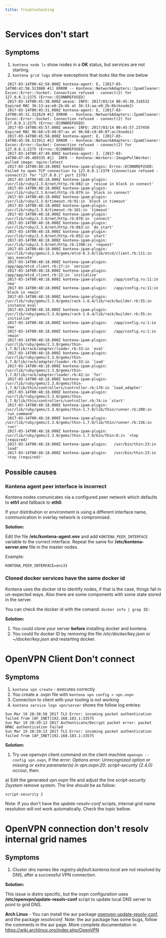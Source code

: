 ```yaml
---
title: Troubleshooting
---
```


# Services don't start

## Symptoms

1. `kontena node ls` show nodes in a __OK__ status, but services are not starting.
2. `kontena grid logs` show execeptions that looks like the one below


```
 2017-03-14T00:42:58.000Z kontena-agent: E, [2017-03-14T00:42:58.513088 #1] ERROR -- Kontena::NetworkAdapters::IpamCleaner: Excon::Error::Socket: Connection refused - connect(2) for 127.0.0.1:2275 (Errno::ECONNREFUSED)
 2017-03-14T00:45:30.000Z weave: INFO: 2017/03/14 00:45:30.316532 Expired MAC 36:13:aa:e0:2b:6b at 36:13:aa:e0:2b:6b(knode2)
 2017-03-14T00:45:31.000Z kontena-agent: E, [2017-03-14T00:45:31.312629 #1] ERROR -- Kontena::NetworkAdapters::IpamCleaner: Excon::Error::Socket: Connection refused - connect(2) for 127.0.0.1:2275 (Errno::ECONNREFUSED)
 2017-03-14T00:45:57.000Z weave: INFO: 2017/03/14 00:45:57.237450 Expired MAC 96:68:c9:40:07:ac at 96:68:c9:40:07:ac(knode1)
 2017-03-14T00:45:58.000Z kontena-agent: E, [2017-03-14T00:45:58.513911 #1] ERROR -- Kontena::NetworkAdapters::IpamCleaner: Excon::Error::Socket: Connection refused - connect(2) for 127.0.0.1:2275 (Errno::ECONNREFUSED)
 2017-03-14T00:47:49.000Z kontena-agent: I, [2017-03-14T00:47:49.489335 #1]  INFO -- Kontena::Workers::ImagePullWorker: pulled image: nginx:latest
 2017-03-14T00:48:18.000Z kontena-ipam-plugin: Errno::ECONNREFUSED: Failed to open TCP connection to 127.0.0.1:2379 (Connection refused - connect(2) for "127.0.0.1" port 2379)
 2017-03-14T00:48:18.000Z kontena-ipam-plugin:   /usr/lib/ruby/2.3.0/net/http.rb:882:in `rescue in block in connect'
 2017-03-14T00:48:18.000Z kontena-ipam-plugin:   /usr/lib/ruby/2.3.0/net/http.rb:879:in `block in connect'
 2017-03-14T00:48:18.000Z kontena-ipam-plugin:   /usr/lib/ruby/2.3.0/timeout.rb:91:in `block in timeout'
 2017-03-14T00:48:18.000Z kontena-ipam-plugin:   /usr/lib/ruby/2.3.0/timeout.rb:101:in `timeout'
 2017-03-14T00:48:18.000Z kontena-ipam-plugin:   /usr/lib/ruby/2.3.0/net/http.rb:878:in `connect'
 2017-03-14T00:48:18.000Z kontena-ipam-plugin:   /usr/lib/ruby/2.3.0/net/http.rb:863:in `do_start'
 2017-03-14T00:48:18.000Z kontena-ipam-plugin:   /usr/lib/ruby/2.3.0/net/http.rb:852:in `start'
 2017-03-14T00:48:18.000Z kontena-ipam-plugin:   /usr/lib/ruby/2.3.0/net/http.rb:1398:in `request'
 2017-03-14T00:48:18.000Z kontena-ipam-plugin:   /usr/lib/ruby/gems/2.3.0/gems/etcd-0.3.0/lib/etcd/client.rb:111:in `api_execute'
 2017-03-14T00:48:18.000Z kontena-ipam-plugin:   /app/app/etcd_client.rb:27:in `version'
 2017-03-14T00:48:18.000Z kontena-ipam-plugin:   /app/app/etcd_client.rb:22:in `initialize'
 2017-03-14T00:48:18.000Z kontena-ipam-plugin:   /app/config.ru:11:in `new'
 2017-03-14T00:48:18.000Z kontena-ipam-plugin:   /app/config.ru:11:in `block in <main'
 2017-03-14T00:48:18.000Z kontena-ipam-plugin:   /usr/lib/ruby/gems/2.3.0/gems/rack-1.6.4/lib/rack/builder.rb:55:in `instance_eval'
 2017-03-14T00:48:18.000Z kontena-ipam-plugin:   /usr/lib/ruby/gems/2.3.0/gems/rack-1.6.4/lib/rack/builder.rb:55:in `initialize'
 2017-03-14T00:48:18.000Z kontena-ipam-plugin:   /app/config.ru:1:in `new'
 2017-03-14T00:48:18.000Z kontena-ipam-plugin:   /app/config.ru:1:in `<main'
 2017-03-14T00:48:18.000Z kontena-ipam-plugin:   /usr/lib/ruby/gems/2.3.0/gems/thin-1.7.0/lib/rack/adapter/loader.rb:33:in `eval'
 2017-03-14T00:48:18.000Z kontena-ipam-plugin:   /usr/lib/ruby/gems/2.3.0/gems/thin-1.7.0/lib/rack/adapter/loader.rb:33:in `load'
 2017-03-14T00:48:18.000Z kontena-ipam-plugin:   /usr/lib/ruby/gems/2.3.0/gems/thin-1.7.0/lib/rack/adapter/loader.rb:42:in `for'
 2017-03-14T00:48:18.000Z kontena-ipam-plugin:   /usr/lib/ruby/gems/2.3.0/gems/thin-1.7.0/lib/thin/controllers/controller.rb:170:in `load_adapter'
 2017-03-14T00:48:18.000Z kontena-ipam-plugin:   /usr/lib/ruby/gems/2.3.0/gems/thin-1.7.0/lib/thin/controllers/controller.rb:74:in `start'
 2017-03-14T00:48:18.000Z kontena-ipam-plugin:   /usr/lib/ruby/gems/2.3.0/gems/thin-1.7.0/lib/thin/runner.rb:200:in `run_command'
 2017-03-14T00:48:18.000Z kontena-ipam-plugin:   /usr/lib/ruby/gems/2.3.0/gems/thin-1.7.0/lib/thin/runner.rb:156:in `run!'
 2017-03-14T00:48:18.000Z kontena-ipam-plugin:   /usr/lib/ruby/gems/2.3.0/gems/thin-1.7.0/bin/thin:6:in `<top (required)'
 2017-03-14T00:48:18.000Z kontena-ipam-plugin:   /usr/bin/thin:23:in `load'
 2017-03-14T00:48:18.000Z kontena-ipam-plugin:   /usr/bin/thin:23:in `<top (required)'
```


## Possible causes

### Kontena agent peer interface is incorrect

Kontena nodes comunicates via a configured peer network which defaults to __eth1__ and fallback to __eth0__. 

If your distribution or environment is using a different interface name, communication in overlay network is compromised.

**Solution:** 

Edit the file __/etc/kontena-agent.env__ and add `KONTENA_PEER_INTERFACE` variable to the correct interface. Repeat the same for __/etc/kontena-server.env__ file in the master nodes.

Example:

```
KONTENA_PEER_INTERFACE=ens33
```

### Cloned docker services have the same docker id

Kontena uses the docker id to identify nodes, if that is the case, things fail in un-expected ways. Also there are some components with some state stored in the server.

You can check the docker id with the comand: `docker info | grep ID:`

**Solution:**

1. You could clone your server **before** installing docker and kontena.
2. You could fix docker ID by removing the file _/etc/docker/key.json_ or _~/docker/key.json_ and restarting docker. 


# OpenVPN Client Don't connect

## Symptoms

1. `kontena vpn create` - executes correctly
2. You create a _.ovpn_ file with `kontena vpn config > vpn.ovpn`
3. Connection to client with your tooling is not working
4. `kontena service logs vpn/server` shows the follow log entries:

```
Sun Mar 19 20:38:58 2017 TLS Error: incoming packet authentication failed from [AF_INET]192.168.183.1:33575
Sun Mar 19 20:39:13 2017 Authenticate/Decrypt packet error: packet HMAC authentication failed
Sun Mar 19 20:39:13 2017 TLS Error: incoming packet authentication failed from [AF_INET]192.168.183.1:33575
```

**Solution:**

1. Try use openvpn client command on the client machine `openvpn --config vpn.ovpn`, if the error: _Options error: Unrecognized option or missing or extra parameter(s) in vpn.ovpn:20: script-security (2.4.0)_ occour, then:

a) Edit the generated _vpn.ovpn_ file and adjust the line _script-security 2system_ remove _system_. The line should be as follow:

```
script-security 2
```

Note: If you don't have the _update-resolv-conf_ scripts, internal grid name resolution will not work automatically. Check the topic bellow.

# OpenVPN connection don't resolv internal grid names

## Symptoms

1. Cluster dns names like _registry.default.kontena.local_ are not resolved by DNS, after a successful VPN connection.

**Solution:**

This issue is distro specific, but the ovpn configuration uses __/etc/openvpn/update-resolv-conf__ script to update local DNS server to point to grid DNS.

**Arch Linux** - You can install the aur package [openvpn-update-resolv-conf](https://aur.archlinux.org/packages/openvpn-update-resolv-conf), and the package _resolvconf_. Note: the aur package has some bugs, follow the comments in the aur page. More complete documentation in https://wiki.archlinux.org/index.php/OpenVPN